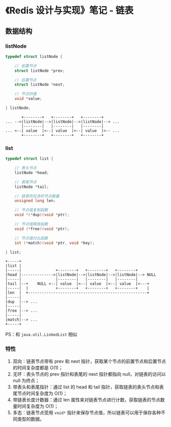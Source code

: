 # 《Redis 设计与实现》笔记 - 链表

## 数据结构

### listNode

```c
typedef struct listNode {

    // 前置节点
    struct listNode *prev;

    // 后置节点
    struct listNode *next;

    // 节点的值
    void *value;

} listNode;
```

```plain text
       +--------+   +--------+   +--------+
... -->|listNode|-->|listNode|-->|listNode|--> ...
       |--------|   |--------|   |--------|
... <--| value  |<--| value  |<--| value  |<-- ...
       +--------+   +--------+   +--------+
```

### list

```c
typedef struct list {

    // 表头节点
    listNode *head;

    // 表尾节点
    listNode *tail;

    // 链表所包含的节点数量
    unsigned long len;

    // 节点值复制函数
    void *(*dup)(void *ptr);

    // 节点值释放函数
    void (*free)(void *ptr);

    // 节点值对比函数
    int (*match)(void *ptr, void *key);

} list;
```

```plain text
+-----+
|list |
|-----|               +--------+   +--------+   +--------+
|head |-------------->|listNode|-->|listNode|-->|listNode|--> NULL
|-----|               |--------|   |--------|   |--------|
|tail |--+    NULL <--| value  |<--| value  |<--| value  |<---+
|-----|  |            +--------+   +--------+   +--------+    |
|len  |  +----------------------------------------------------+
|-----|
|dup  |--> ...
|-----|
|free |--> ...
|-----|
|match|--> ...
+-----+
```

PS：和 `java.util.LinkedList` 相似

### 特性

1. 双向：链表节点带有 prev 和 next 指针，获取某个节点的前置节点和后置节点的时间复杂度都是 O(1)；
2. 无环：表头节点的 prev 指针和表尾的 next 指针都指向 null，对链表的访问以 null 为终点；
3. 带表头和表尾指针：通过 list 的 head 和 tail 指针，获取链表的表头节点和表尾节点时间复杂度为 O(1)；
4. 带链表长度计数器：通过 len 属性来对链表节点进行计数，获取链表的节点数量时间复杂度为 O(1)；
5. 多态：链表节点受用 `void*` 指针来保存节点值，所以链表可以用于保存各种不同类型的数据。
